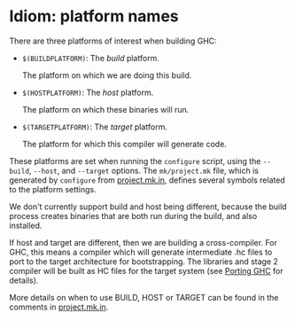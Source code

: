 # Idiom: platform names


There are three platforms of interest when building GHC:

- `$(BUILDPLATFORM)`: The *build* platform.

  The platform on which we are doing this build.

- `$(HOSTPLATFORM)`: The *host* platform.

  The platform on which these binaries will run.

- `$(TARGETPLATFORM)`: The *target* platform.

  The platform for which this compiler will generate code.


      
These platforms are set when running the
`configure` script, using the
`--build`, `--host`, and
`--target` options.  The `mk/project.mk`
file, which is generated by `configure` from [ project.mk.in](http://darcs.haskell.org/mk/project.mk.in), defines several symbols related to the platform settings.


We don't currently support build and host being different, because
the build process creates binaries that are both run during the build,
and also installed.


If host and target are different, then we are building a
cross-compiler.  For GHC, this means a compiler
which will generate intermediate .hc files to port to the target
architecture for bootstrapping.  The libraries and stage 2 compiler
will be built as HC files for the target system (see [Porting GHC](building/porting) for details).


More details on when to use BUILD, HOST or TARGET can be found in
the comments in [ project.mk.in](http://darcs.haskell.org/mk/project.mk.in).
